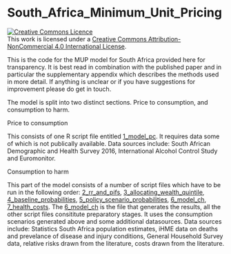# South_Africa_Minimum_Unit_Pricing

<a rel="license" href="http://creativecommons.org/licenses/by-nc/4.0/"><img alt="Creative Commons Licence" style="border-width:0" src="https://i.creativecommons.org/l/by-nc/4.0/88x31.png" /></a><br />This work is licensed under a <a rel="license" href="http://creativecommons.org/licenses/by-nc/4.0/">Creative Commons Attribution-NonCommercial 4.0 International License</a>.

This is the code for the MUP model for South Africa provided here for transparency.
It is best read in combination with the published paper and in particular the 
supplementary appendix which describes the methods used in more detail.
If anything is unclear or if you have suggestions for improvement please do get in touch.

The model is split into two distinct sections. Price to consumption, and consumption to harm.

Price to consumption

This consists of one R script file entitled [1_model_pc](https://github.com/naomigibbs/South_Africa_Minimum_Unit_Pricing/blob/main/1_model_pc.R). It requires data some of which is not publically available. 
Data sources include: South African Demographic and Health Survey 2016, International Alcohol Control Study and Euromonitor.

Consumption to harm

This part of the model consists of a number of script files which have to be run in the following order: [2_rr_and_pifs](https://github.com/naomigibbs/South_Africa_Minimum_Unit_Pricing/blob/main/2_rr_and_pifs.R), [3_allocating_wealth_quintile](https://github.com/naomigibbs/South_Africa_Minimum_Unit_Pricing/blob/main/3_allocating_wealth_quintile.R), [4_baseline_probabilities](https://github.com/naomigibbs/South_Africa_Minimum_Unit_Pricing/blob/main/4_baseline_probabilities.R), [5_policy_scenario_probabilities](https://github.com/naomigibbs/South_Africa_Minimum_Unit_Pricing/blob/main/5_policy_scenario_probabilities.R), [6_model_ch](https://github.com/naomigibbs/South_Africa_Minimum_Unit_Pricing/blob/main/6_model_ch.R), [7_health_costs](https://github.com/naomigibbs/South_Africa_Minimum_Unit_Pricing/blob/main/7_health_costs.R). The [6_model_ch](https://github.com/naomigibbs/South_Africa_Minimum_Unit_Pricing/blob/main/6_model_ch.R) is the file that generates the results, all the other script files consititute preparatory stages. It uses the consumption scenarios generated above and some additional datasources. Data sources include: Statistics South Africa population estimates, iHME data on deaths and prevelance of disease and injury conditions, General Household Survey data, relative risks drawn from the literature, costs drawn from the literature.
